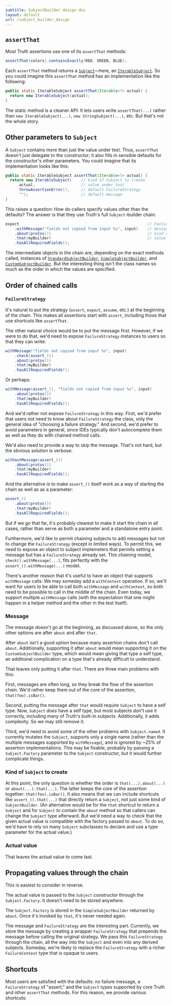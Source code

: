 ```yaml
---
subtitle: SubjectBuilder design doc
layout: default
url: /subject_builder_design
---
```



## `assertThat`

Most Truth assertions use one of its `assertThat` methods:

```java
assertThat(colors).containsExactly(RED, GREEN, BLUE);
```

Each `assertThat` method returns a [`Subject`]―here, an [`IterableSubject`]. So
you could imagine this `assertThat` method has an implementation like the
following:

```java
public static IterableSubject assertThat(Iterable<?> actual) {
  return new IterableSubject(actual);
}
```

The static method is a cleaner API: It lets users write `assertThat(...)` rather
than `new IterableSubject(...)`, `new StringSubject(...)`, etc. But that's not
the whole story.

## Other parameters to `Subject`

A `Subject` contains more than just the value under test. Thus, `assertThat`
doesn't just delegate to the constructor; it also fills in sensible defaults for
the constructor's other parameters. You could imagine that its implementation
looks like this:

```java
public static IterableSubject assertThat(Iterable<?> actual) {
  return new IterableSubject(    // kind of Subject to create
      actual,                    // value under test
      throwAssertionError(),     // default FailureStrategy
      "");                       // default message
}
```

This raises a question: How do callers specify values other than the defaults?
The answer is that they use Truth's full `Subject`-builder chain:

```java
expect                                                        // FailureStrategy
    .withMessage("fields not copied from input %s", input)    // message
    .about(protos())                                          // kind of Subject to create
    .that(myBuilder)                                          // value under test
    .hasAllRequiredFields();
```

The intermediate objects in the chain are, depending on the exact methods
called, instances of [`StandardSubjectBuilder`], [`SimpleSubjectBuilder`], and
[`CustomSubjectBuilder`]. But the interesting thing isn't the class names so
much as the order in which the values are specified.

## Order of chained calls

### `FailureStrategy`

It's natural to put the strategy (`assert`, `expect`, `assume`, etc.) at the
beginning of the chain. This makes all assertions start with `assert`, including
those that use shortcuts like `assertThat`.

The other natural choice would be to put the message first. However, if we were
to do that, we'd need to expose `FailureStrategy` instances to users so that
they can write:

```java
withMessage("fields not copied from input %s", input)
    .check(assert_())
    .about(protos())
    .that(myBuilder)
    .hasAllRequiredFields();
```

Or perhaps:

```java
withMessage(assert_(), "fields not copied from input %s", input)
    .about(protos())
    .that(myBuilder)
    .hasAllRequiredFields();
```

And we'd rather not expose `FailureStrategy` in this way. First, we'd prefer
that users not need to know about `FailureStrategy` the class, only the general
idea of "choosing a failure strategy." And second, we'd prefer to avoid
parameters in general, since IDEs typically don't autocomplete them as well as
they do with chained method calls.

We'd also need to provide a way to skip the message. That's not hard, but the
obvious solution is verbose:

```java
withoutMessage(assert_())
    .about(protos())
    .that(myBuilder)
    .hasAllRequiredFields();
```

And the alternative is to make `assert_()` itself work as a way of starting the
chain as well as as a parameter:

```java
assert_()
    .about(protos())
    .that(myBuilder)
    .hasAllRequiredFields();
```

But if we go that far, it's probably clearest to make it start the chain in all
cases, rather than serve as both a parameter and a standalone entry point.

Furthermore, we'd like to permit chaining subjects to add messages but not to
change the `FailureStrategy` (except in limited ways). To permit this, we need
to expose an object to subject implemeters that permits setting a message but
has a `FailureStrategy` already set. This chaining model,
`check().withMessage(...)`, fits perfectly with the `assert_().withMessage(...)`
model.

There's another reason that it's useful to have an object that supports
`withMessage` calls: We may someday add a `withContext` operation. If so, we'll
want for users to be able to call both `withMessage` and `withContext`, so both
need to be possible to call in the middle of the chain. Even today, we support
multiple `withMessage` calls (with the expectation that one might happen in a
helper method and the other in the test itself).

### Message

The message doesn't go at the beginning, as discussed above, so the only other
options are after `about` and after `that`.

After `about` isn't a good option because many assertion chains don't call
`about`. Additionally, supporting it after `about` would mean supporting it on
the `CustomSubjectBuilder` type, which would mean giving that type a self type,
an additional complication on a type that's already difficult to understand.

That leaves only putting it after `that`. There are three main problems with
this:

First, messages are often long, so they break the flow of the assertion chain.
We'd rather keep them out of the core of the assertion, `that(foo).isBar()`.

Second, putting the message after `that` would require `Subject` to have a self
type. Now, `Subject` *does* have a self type, but most subjects don't use it
correctly, including many of Truth's built-in subjects. Additionally, it adds
complexity. So we may still remove it.

Third, we'd need to avoid some of the other problems with `Subject.named`. It
currently mutates the `Subject`, supports only a single name (rather than the
multiple messages supported by `withMessage`), and is ignored by ~25% of
assertion implementations. This may be fixable, probably by passing a
`Subject.Factory` parameter to the `Subject` constructor, but it would further
complicate things.

### Kind of `Subject` to create

At this point, the only question is whether the order is `that(...).about(...)`
or `about(...).that(...)`. The latter keeps the core of the assertion together:
`that(foo).isBar()`. It also means that we can include shortcuts like
`assert_().that(...)` that directly return a `Subject`, not just some kind of
`SubjectBuilder`. (An alternative would be for the `that` shortcut to return a
`Subject` and for `Subject` to contain the `about` method so that callers can
change the `Subject` type afterward. But we'd need a way to check that the given
actual value is compatible with the factory passed to `about`. To do so, we'd
have to rely on many `Subject` subclasses to declare and use a type parameter
for the actual value.)

### Actual value

That leaves the actual value to come last.

## Propagating values through the chain

This is easiest to consider in reverse.

The actual value is passed to the `Subject` constructor through the
`Subject.Factory`. It doesn't need to be stored anywhere.

The `Subject.Factory` is stored in the `SimpleSubjectBuilder` returned by
`about`. Once it's invoked by `that`, it's never needed again.

The message and `FailureStrategy` are the interesting part. Currently, we store
the message by creating a wrapper `FailureStrategy` that prepends the message
before calling the original strategy. We pass this `FailureStrategy` through the
chain, all the way into the `Subject` and even into any derived subjects.
Someday, we're likely to replace the `FailureStrategy` with a richer
`FailureContext` type that is opaque to users.

## Shortcuts

Most users are satisfied with the defaults: no failure message, a
`FailureStrategy` of "assert," and the `Subject` types supported by core Truth
and other `assertThat` methods. For this reason, we provide various shortcuts:

<object data="images/truthassertionflowchart.svg" type="image/svg+xml"></object>

<!-- References -->

[`Subject`]:    https://github.com/google/truth/blob/master/core/src/main/java/com/google/common/truth/Subject.java
[`IterableSubject`]:    https://github.com/google/truth/blob/master/core/src/main/java/com/google/common/truth/IterableSubject.java
[`IterableOfProtosSubject`]:         http://github.com/google/truth/blob/master/extensions/proto/src/main/java/com/google/common/truth/extensions/proto/IterableOfProtosSubject.java
[`ProtoTruth`]:         http://github.com/google/truth/blob/master/extensions/proto/src/main/java/com/google/common/truth/extensions/proto/ProtoTruth.java
[`CustomSubjectBuilder`]:    https://github.com/google/truth/blob/master/core/src/main/java/com/google/common/truth/CustomSubjectBuilder.java
[`CustomSubjectBuilder.Factory`]:    https://github.com/google/truth/blob/master/core/src/main/java/com/google/common/truth/CustomSubjectBuilder.java
[`StandardSubjectBuilder`]:    https://github.com/google/truth/blob/master/core/src/main/java/com/google/common/truth/StandardSubjectBuilder.java
[`SimpleSubjectBuilder`]:    https://github.com/google/truth/blob/master/core/src/main/java/com/google/common/truth/SimpleSubjectBuilder.java
